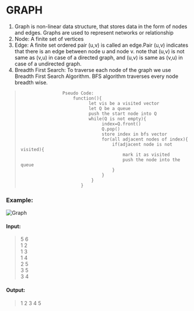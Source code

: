 # GRAPH

1. Graph is non-linear data structure, that stores data in the form of nodes and edges. Graphs are used to represent networks or relationship 
2. Node: A finite set of vertices 
3. Edge: A finite set ordered pair (u,v) is called an edge.Pair (u,v) indicates that there is an edge between node u and node v.
         note that (u,v) is not same as (v,u) in case of a directed graph, and (u,v) is same as (v,u) in case of a undirected graph.
4. Breadth First Search: To traverse each node of the graph we use Breadth First Search Algorithm. BFS algorithm traverses every node breadth wise.
>                     Pseudo Code:
>                         function(){
>                               let vis be a visited vector 
>                               let Q be a queue
>                               push the start node into Q
>                               while(Q is not empty){
>                                    index=Q.front()
>                                    Q.pop()
>                                    store index in bfs vector
>                                    for(all adjacent nodes of index){
>                                        if(adjacent node is not visited){
>                                            mark it as visited
>                                            push the node into the queue
>                                        }
>                                    }
>                                }
>                            }
### Example:
![Graph](https://s3.ap-south-1.amazonaws.com/afteracademy-server-uploads/introduction-to-graph-in-programming-graph-example-1a1208046b73e0e0.png)
#### Input:
> 5 6 \
> 1 2 \
> 1 3 \
> 1 4 \
> 2 5 \
> 3 5 \
> 3 4

#### Output:
> 1 2 3 4 5
                         
